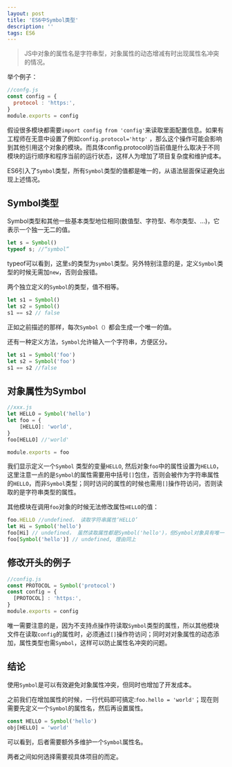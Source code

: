 ```yaml
---
layout: post
title: 'ES6中Symbol类型'
description: ''
tags: ES6
---
```




>  JS中对象的属性名是字符串型，对象属性的动态增减有时出现属性名冲突的情况。

举个例子：

```javascript
//confg.js
const config = {
  protocol : 'https:',
}
module.exports = config
```

假设很多模块都需要`import config from 'config'`来读取里面配置信息。如果有工程师在无意中设置了例如`config.protocol='http'` ，那么这个操作可能会影响到其他引用这个对象的模块。而具体config.protocol的当前值是什么取决于不同模块的运行顺序和程序当前的运行状态，这样人为增加了项目复杂度和维护成本。

ES6引入了`Symbol`类型，所有`Symbol`类型的值都是唯一的，从语法层面保证避免出现上述情况。



## Symbol类型

Symbol类型和其他一些基本类型地位相同(数值型、字符型、布尔类型、...)，它表示一个独一无二的值。

```javascript
let s = Symbol()
typeof s; //“symbol”
```

typeof可以看到，这里`s`的类型为`symbol`类型。另外特别注意的是，定义`Symbol`类型的时候无需加`new`，否则会报错。



两个独立定义的`Symbol`的类型，值不相等。

```javascript
let s1 = Symbol()
let s2 = Symbol()
s1 == s2 // false
```

正如之前描述的那样，每次`Symbol（）`都会生成一个唯一的值。

还有一种定义方法，`Symbol`允许输入一个字符串，方便区分。

```javascript
let s1 = Symbol('foo')
let s2 = Symbol('foo')
s1 == s2 //false
```



## 对象属性为Symbol

```javascript
//xxx.js
let HELLO = Symbol('hello')
let foo = {
	[HELLO]: 'world',
}
foo[HELLO] //'world'

module.exports = foo
```

我们显示定义一个`Symbol` 类型的变量`HELLO`, 然后对象`foo`中的属性设置为`HELLO`，这里注意一点的是`Symbol`的属性需要用中括号`[]`包住，否则会被作为字符串属性的`HELLO`，而非`Symbol`类型；同时访问的属性的时候也需用`[]`操作符访问，否则读取的是字符串类型的属性。

其他模块在调用`foo`对象的时候无法修改属性`HELLO`的值：

```javascript
foo.HELLO //undefined， 读取字符串属性‘HELLO’
let Hi = Symbol('hello')
foo[Hi] // undefined， 虽然读取属性都是Symbol('hello')，但Symbol对象具有唯一性
foo[Symbol('hello')] // undefined, 理由同上
```



## 修改开头的例子

```javascript
//config.js
const PROTOCOL = Symbol('protocol')
const config = {
  [PROTOCOL] : 'https:',
}
module.exports = config
```

唯一需要注意的是，因为不支持点操作符读取`Symbol`类型的属性，所以其他模块文件在读取`config`的属性时，必须通过`[]`操作符访问；同时对对象属性的动态添加，属性类型也需`Symbol`，这样可以防止属性名冲突的问题。



## 结论

使用`Symbol`是可以有效避免对象属性冲突，但同时也增加了开发成本。

之前我们在增加属性的时候，一行代码即可搞定:`foo.hello = 'world'`；现在则需要先定义一个`Symbol`的属性名，然后再设置属性。

```javascript
const HELLO = Symbol('hello')
obj[HELLO] = 'world'
```

可以看到，后者需要额外多维护一个`Symbol`属性名。

两者之间如何选择需要视具体项目的而定。
